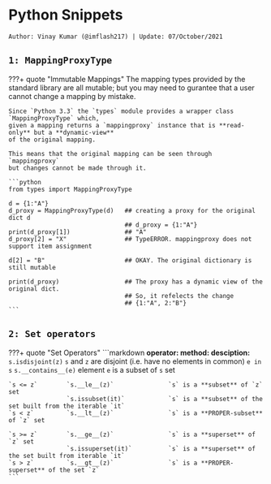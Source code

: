 <!-- ---
hide:
  - navigation # Hide navigation
  - toc        # Hide table of contents
--- -->

# Python Snippets
`Author: Vinay Kumar (@imflash217) | Update: 07/October/2021`

<!-- ######################################################################################################### -->

## `1: MappingProxyType`

???+ quote "Immutable Mappings"
    The mapping types provided by the standard library are all mutable; 
    but you may need to gurantee that a user cannot change a mapping by mistake.

    Since `Python 3.3` the `types` module provides a wrapper class `MappingProxyType` which,
    given a mapping returns a `mappingproxy` instance that is **read-only** but a **dynamic-view** 
    of the original mapping. 

    This means that the original mapping can be seen through `mappingproxy`
    but changes cannot be made through it.

    ```python
    from types import MappingProxyType

    d = {1:"A"}
    d_proxy = MappingProxyType(d)   ## creating a proxy for the original dict d
                                    ## d_proxy = {1:"A"}
    print(d_proxy[1])               ## "A"
    d_proxy[2] = "X"                ## TypeERROR. mappingproxy does not support item assignment

    d[2] = "B"                      ## OKAY. The original dictionary is still mutable

    print(d_proxy)                  ## The proxy has a dynamic view of the original dict. 
                                    ## So, it refelects the change
                                    ## {1:"A", 2:"B"}
    ```

<!-- ######################################################################################################### -->

## `2: Set operators`

???+ quote "Set Operators"
    ```markdown
    **operator:     method:                     desciption:**
                    `s.isdisjoint(z)`           `s` and `z` are disjoint (i.e. have no elements in common)
    `e in s`        `s.__contains__(e)`         element `e` is a subset of `s` set
    
    `s <= z`        `s.__le__(z)`               `s` is a **subset** of `z` set
                    `s.issubset(it)`            `s` is a **subset** of the set built from the iterable `it`
    `s < z`         `s.__lt__(z)`               `s` is a **PROPER-subset** of `z` set

    `s >= z`        `s.__ge__(z)`               `s` is a **superset** of `z` set
                    `s.issuperset(it)`          `s` is a **superset** of the set built from iterable `it`
    `s > z`         `s.__gt__(z)`               `s` is a **PROPER-superset** of the set `z`
    ```
